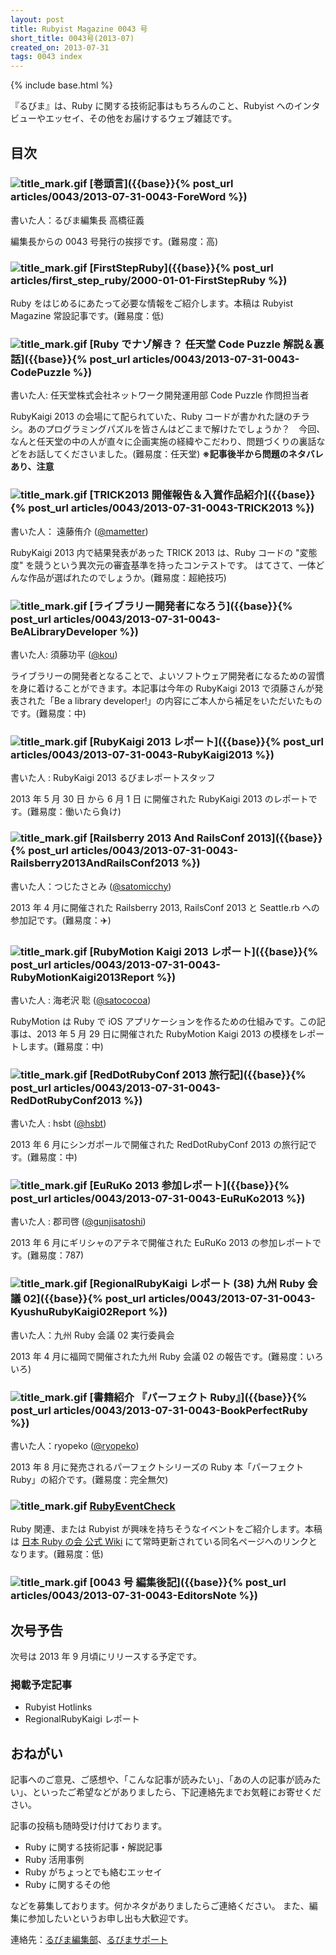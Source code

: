 ```yaml
---
layout: post
title: Rubyist Magazine 0043 号
short_title: 0043号(2013-07)
created_on: 2013-07-31
tags: 0043 index
---
```

{% include base.html %}


『るびま』は、Ruby に関する技術記事はもちろんのこと、Rubyist へのインタビューやエッセイ、その他をお届けするウェブ雑誌です。

## 目次

### ![title_mark.gif]({{base}}{{site.baseurl}}/images/title_mark.gif) [巻頭言]({{base}}{% post_url articles/0043/2013-07-31-0043-ForeWord %})

書いた人：るびま編集長 高橋征義

編集長からの 0043 号発行の挨拶です。(難易度：高)

### ![title_mark.gif]({{base}}{{site.baseurl}}/images/title_mark.gif) [FirstStepRuby]({{base}}{% post_url articles/first_step_ruby/2000-01-01-FirstStepRuby %})

Ruby をはじめるにあたって必要な情報をご紹介します。本稿は Rubyist Magazine 常設記事です。(難易度：低)

### ![title_mark.gif]({{base}}{{site.baseurl}}/images/title_mark.gif) [Ruby でナゾ解き？ 任天堂 Code Puzzle 解説＆裏話]({{base}}{% post_url articles/0043/2013-07-31-0043-CodePuzzle %})

書いた人: 任天堂株式会社ネットワーク開発運用部 Code Puzzle 作問担当者

RubyKaigi 2013 の会場にて配られていた、Ruby コードが書かれた謎のチラシ。あのプログラミングパズルを皆さんはどこまで解けたでしょうか？　今回、なんと任天堂の中の人が直々に企画実施の経緯やこだわり、問題づくりの裏話などをお話してくださいました。(難易度：任天堂) __※記事後半から問題のネタバレあり、注意__

### ![title_mark.gif]({{base}}{{site.baseurl}}/images/title_mark.gif) [TRICK2013 開催報告＆入賞作品紹介]({{base}}{% post_url articles/0043/2013-07-31-0043-TRICK2013 %})

書いた人： 遠藤侑介 ([@mametter](https://twitter.com/mametter))

RubyKaigi 2013 内で結果発表があった TRICK 2013 は、Ruby コードの "変態度" を競うという異次元の審査基準を持ったコンテストです。 はてさて、一体どんな作品が選ばれたのでしょうか。(難易度：超絶技巧)

### ![title_mark.gif]({{base}}{{site.baseurl}}/images/title_mark.gif) [ライブラリー開発者になろう]({{base}}{% post_url articles/0043/2013-07-31-0043-BeALibraryDeveloper %})

書いた人: 須藤功平 ([@kou](https://github.com/kou))

ライブラリーの開発者となることで、よいソフトウェア開発者になるための習慣を身に着けることができます。本記事は今年の RubyKaigi 2013 で須藤さんが発表された「Be a library developer!」の内容にご本人から補足をいただいたものです。(難易度：中)

### ![title_mark.gif]({{base}}{{site.baseurl}}/images/title_mark.gif) [RubyKaigi 2013 レポート]({{base}}{% post_url articles/0043/2013-07-31-0043-RubyKaigi2013 %})

書いた人 : RubyKaigi 2013 るびまレポートスタッフ

2013 年 5 月 30 日 から 6 月 1 日 に開催された RubyKaigi 2013 のレポートです。(難易度：働いたら負け)

### ![title_mark.gif]({{base}}{{site.baseurl}}/images/title_mark.gif) [Railsberry 2013 And RailsConf 2013]({{base}}{% post_url articles/0043/2013-07-31-0043-Railsberry2013AndRailsConf2013 %})

書いた人：つじたさとみ ([@satomicchy](http://twitter.com/satomicchy))

2013 年 4 月に開催された Railsberry 2013, RailsConf 2013 と Seattle.rb への参加記です。(難易度：:airplane:)

### ![title_mark.gif]({{base}}{{site.baseurl}}/images/title_mark.gif) [RubyMotion Kaigi 2013 レポート]({{base}}{% post_url articles/0043/2013-07-31-0043-RubyMotionKaigi2013Report %})

書いた人 : 海老沢 聡 ([@satococoa](https://twitter.com/satococoa))

RubyMotion は Ruby で iOS アプリケーションを作るための仕組みです。この記事は、2013 年 5 月 29 日に開催された RubyMotion Kaigi 2013 の模様をレポートします。(難易度：中)

### ![title_mark.gif]({{base}}{{site.baseurl}}/images/title_mark.gif) [RedDotRubyConf 2013 旅行記]({{base}}{% post_url articles/0043/2013-07-31-0043-RedDotRubyConf2013 %})

書いた人 : hsbt ([@hsbt](https://twitter.com/hsbt))

2013 年 6 月にシンガポールで開催された RedDotRubyConf 2013 の旅行記です。(難易度：中)

### ![title_mark.gif]({{base}}{{site.baseurl}}/images/title_mark.gif) [EuRuKo 2013 参加レポート]({{base}}{% post_url articles/0043/2013-07-31-0043-EuRuKo2013 %})

書いた人 : 郡司啓 ([@gunjisatoshi](https://twitter.com/gunjisatoshi))

2013 年 6 月にギリシャのアテネで開催された EuRuKo 2013 の参加レポートです。(難易度：787)

### ![title_mark.gif]({{base}}{{site.baseurl}}/images/title_mark.gif) [RegionalRubyKaigi レポート (38) 九州 Ruby 会議 02]({{base}}{% post_url articles/0043/2013-07-31-0043-KyushuRubyKaigi02Report %})

書いた人：九州 Ruby 会議 02 実行委員会

2013 年 4 月に福岡で開催された九州 Ruby 会議 02 の報告です。(難易度：いろいろ)

### ![title_mark.gif]({{base}}{{site.baseurl}}/images/title_mark.gif) [書籍紹介 『パーフェクト Ruby』]({{base}}{% post_url articles/0043/2013-07-31-0043-BookPerfectRuby %})

書いた人：ryopeko ([@ryopeko](https://twitter.com/ryopeko))

2013 年 8 月に発売されるパーフェクトシリーズの Ruby 本「パーフェクト Ruby」の紹介です。(難易度：完全無欠)

### ![title_mark.gif]({{base}}{{site.baseurl}}/images/title_mark.gif) [RubyEventCheck](https://cosen.se/ruby-no-kai/RubyEventCheck)

Ruby 関連、または Rubyist が興味を持ちそうなイベントをご紹介します。本稿は [日本 Ruby の会 公式 Wiki](https://cosen.se/ruby-no-kai/) にて常時更新されている同名ページへのリンクとなります。(難易度：低)

### ![title_mark.gif]({{base}}{{site.baseurl}}/images/title_mark.gif) [0043 号 編集後記]({{base}}{% post_url articles/0043/2013-07-31-0043-EditorsNote %})

## 次号予告

次号は 2013 年 9 月頃にリリースする予定です。

### 掲載予定記事

* Rubyist Hotlinks
* RegionalRubyKaigi レポート


## おねがい

記事へのご意見、ご感想や、「こんな記事が読みたい」、「あの人の記事が読みたい」、といったご希望などがありましたら、下記連絡先までお気軽にお寄せください。

記事の投稿も随時受け付けております。

* Ruby に関する技術記事・解説記事
* Ruby 活用事例
* Ruby がちょっとでも絡むエッセイ
* Ruby に関するその他


などを募集しております。何かネタがありましたらご連絡ください。
また、編集に参加したいというお申し出も大歓迎です。

連絡先：[るびま編集部](mailto:magazine@ruby-no-kai.org)、[るびまサポート](https://github.com/rubima/magazine.rubyist.net/discussions)
